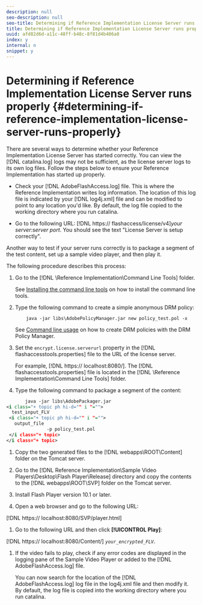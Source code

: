 ```yaml
---
description: null
seo-description: null
seo-title: Determining if Reference Implementation License Server runs properly
title: Determining if Reference Implementation License Server runs properly
uuid: afd82d6d-a11c-48ff-b48c-8f81d4b406a0
index: y
internal: n
snippet: y
---
```


# Determining if Reference Implementation License Server runs properly {#determining-if-reference-implementation-license-server-runs-properly}

There are several ways to determine whether your Reference Implementation License Server has started correctly. You can view the [!DNL catalina.log] logs may not be sufficient, as the license server logs to its own log files. Follow the steps below to ensure your Reference Implementation has started up properly.

* Check your [!DNL AdobeFlashAccess.log] file. This is where the Reference Implementation writes log information. The location of this log file is indicated by your [!DNL log4j.xml] file and can be modified to point to any location you'd like. By default, the log file copied to the working directory where you run catalina. 

* Go to the following URL: [!DNL https:// flashaccess/license/v4]*your server:server port*. You should see the text "License Server is setup correctly".

Another way to test if your server runs correctly is to package a segment of the test content, set up a sample video player, and then play it.

The following procedure describes this process:

1. Go to the [!DNL \Reference Implementation\Command Line Tools] folder.

   See [Installing the command line tools](../drm-reference-implementations/command-line-tools/install-command-line-tools.md) on how to install the command line tools. 

1. Type the following command to create a simple anonymous DRM policy: 

   ```
       java -jar libs\AdobePolicyManager.jar new policy_test.pol -x
   ```

   See [Command line usage](../drm-reference-implementations/command-line-tools/configure-command-line-tools/policy-manager/policy-manager-command-line-usage.md) on how to create DRM policies with the DRM Policy Manager. 

1. Set the `encrypt.license.serverurl` property in the [!DNL flashaccesstools.properties] file to the URL of the license server.

   For example, [!DNL https:// localhost:8080/]. The [!DNL flashaccesstools.properties] file is located in the [!DNL \Reference Implementation\Command Line Tools] folder. 

1. Type the following command to package a segment of the content: 

```xml
       java -jar libs\AdobePackager.jar  
<i class="+ topic ph hi-d="" i "="">
  test_input_FLV  
 <i class="+ topic ph hi-d="" i "="">
   output_file  
               -p policy_test.pol 
 </i class="+ topic> 
</i class="+ topic>
```

1. Copy the two generated files to the [!DNL webapps\ROOT\Content] folder on the Tomcat server. 
1. Go to the [!DNL Reference Implementation\Sample Video Players\Desktop\Flash Player\Release] directory and copy the contents to the [!DNL webapps\ROOT\SVP\] folder on the Tomcat server. 

1. Install Flash Player version 10.1 or later. 
1. Open a web browser and go to the following URL:

[!DNL https:// localhost:8080/SVP/player.html] 
1. Go to the following URL and then click **[!UICONTROL Play]**:

[!DNL https:// localhost:8080/Content/] *`your_encrypted_FLV`*. 

1. If the video fails to play, check if any error codes are displayed in the logging pane of the Sample Video Player or added to the [!DNL AdobeFlashAccess.log] file.

   You can now search for the location of the [!DNL AdobeFlashAccess.log] log file in the log4j.xml file and then modify it. By default, the log file is copied into the working directory where you run catalina.

